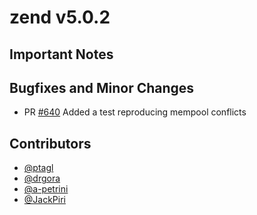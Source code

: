 zend v5.0.2
=========

## Important Notes

## Bugfixes and Minor Changes
- PR [#640](https://github.com/HorizenOfficial/zen/pull/640) Added a test reproducing mempool conflicts

## Contributors
* [@ptagl](https://github.com/ptagl)
* [@drgora](https://github.com/drgora)
* [@a-petrini](https://github.com/a-petrini)
* [@JackPiri](https://github.com/JackPiri)
